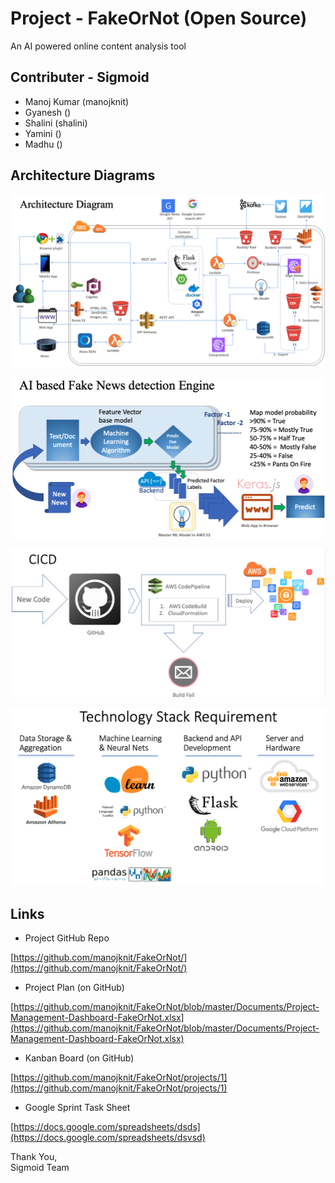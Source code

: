 # Project - FakeOrNot (Open Source)
An AI powered online content analysis tool

## Contributer - Sigmoid
- Manoj Kumar (manojknit)
- Gyanesh ()
- Shalini (shalini)
- Yamini ()
- Madhu ()


## Architecture Diagrams

![Architecture Diagram](https://github.com/manojknit/FakeOrNot/raw/master/images/ArchitectureDiagrams_FakeOrNot2.png)

![Content Analysis Engine](https://github.com/manojknit/FakeOrNot/raw/master/images/ArchitectureDiagrams_FakeOrNotEngine.png)

![CICD](https://github.com/manojknit/FakeOrNot/raw/master/images/CICD.png)

![Technology Stack](https://github.com/manojknit/FakeOrNot/raw/master/images/Technology%20Stack.png)


## Links
- Project GitHub Repo

[https://github.com/manojknit/FakeOrNot/](https://github.com/manojknit/FakeOrNot/)


- Project Plan (on GitHub)

[https://github.com/manojknit/FakeOrNot/blob/master/Documents/Project-Management-Dashboard-FakeOrNot.xlsx](https://github.com/manojknit/FakeOrNot/blob/master/Documents/Project-Management-Dashboard-FakeOrNot.xlsx)

- Kanban Board (on GitHub)

[https://github.com/manojknit/FakeOrNot/projects/1](https://github.com/manojknit/FakeOrNot/projects/1)

- Google Sprint Task Sheet

[https://docs.google.com/spreadsheets/dsds](https://docs.google.com/spreadsheets/dsvsd)


Thank You,</br>
Sigmoid Team
